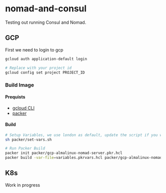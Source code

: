 # nomad-and-consul
Testing out running Consul and Nomad. 

## GCP

First we need to login to gcp
```bash
gcloud auth application-default login

# Replace with your project id
gcloud config set project PROJECT_ID
```

### Build Image

#### Prequists
* [gcloud CLI](https://cloud.google.com/sdk/docs/install)
* [packer](https://developer.hashicorp.com/packer/tutorials/docker-get-started/get-started-install-cli)

#### Build
```bash
# Setup Variables, we use london as default, update the script if you want to change this
sh packer/set-vars.sh

# Run Packer Build
packer init packer/gcp-almalinux-nomad-server.pkr.hcl
packer build -var-file=variables.pkrvars.hcl packer/gcp-almalinux-nomad-server.pkr.hcl
```

## K8s
Work in progress